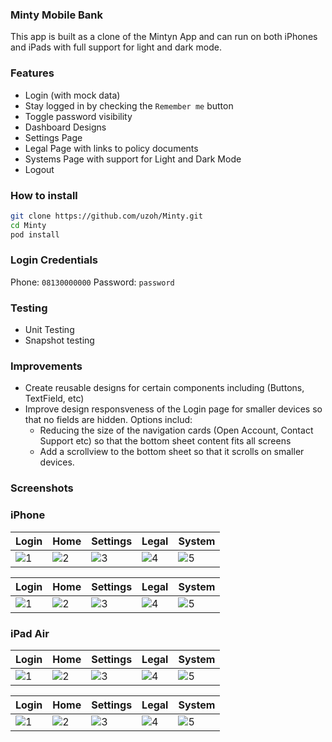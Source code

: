 ### Minty Mobile Bank
This app is built as a clone of the Mintyn App and can run on both iPhones and iPads with full support for light and dark mode.

### Features
- Login (with mock data)
- Stay logged in by checking the `Remember me` button
- Toggle password visibility 
- Dashboard Designs
- Settings Page
- Legal Page with links to policy documents
- Systems Page with support for Light and Dark Mode
- Logout

### How to install
```sh
git clone https://github.com/uzoh/Minty.git
cd Minty
pod install
```

### Login Credentials
Phone: `08130000000`
Password: `password`

### Testing
- Unit Testing
- Snapshot testing

### Improvements
- Create reusable designs for certain components including (Buttons, TextField, etc)
- Improve design responsveness of the Login page for smaller devices so that no fields are hidden. Options includ:
    - Reducing the size of the navigation cards (Open Account, Contact Support etc) so that the bottom sheet content fits all screens
    - Add a scrollview to the bottom sheet so that it scrolls on smaller devices.

### Screenshots
### iPhone 
| Login | Home | Settings | Legal | System |
| ------ | ------ | ------ | ------ | ------ |
| ![1](https://user-images.githubusercontent.com/25234058/158215630-576e822f-ad49-4fbc-bb78-f113589ca9a1.png) | ![2](https://user-images.githubusercontent.com/25234058/158215649-7a10cc56-b162-40d6-b3ec-6e7cbeb452b6.png) | ![3](https://user-images.githubusercontent.com/25234058/158215653-5a3bd9dc-37d5-4a28-9f1e-1adb841f9434.png) | ![4](https://user-images.githubusercontent.com/25234058/158215656-a9b3c769-15b3-4701-bff6-7da06a3916f4.png) | ![5](https://user-images.githubusercontent.com/25234058/158215658-b59e9a5d-d622-4a3d-89bc-ce2b3a2fc912.png) |


| Login | Home | Settings | Legal | System |
| ------ | ------ | ------ | ------ | ------ |
| ![1](https://user-images.githubusercontent.com/25234058/158217061-c99c59fc-2ff3-4ae3-858b-afb5babb2887.png) | ![2](https://user-images.githubusercontent.com/25234058/158217048-22ef5b63-ad10-46f4-b2da-a29491f4d214.png) | ![3](https://user-images.githubusercontent.com/25234058/158217062-f73f9e6a-fc1e-448d-ab23-31f04f422fa4.png) | ![4](https://user-images.githubusercontent.com/25234058/158217065-fd8efd19-762f-400c-8a3f-5e961f6fe28c.png) | ![5](https://user-images.githubusercontent.com/25234058/158217036-5b42a4a0-7671-498c-872d-e60c10ba3649.png) |

### iPad Air
| Login | Home | Settings | Legal | System |
| ------ | ------ | ------ | ------ | ------ |
| ![1](https://user-images.githubusercontent.com/25234058/158333597-4e606267-7ae5-400d-8df0-979c5e3c4550.png) | ![2](https://user-images.githubusercontent.com/25234058/158333621-bfc265a0-57de-446d-94a9-228b5da2108c.png) | ![3](https://user-images.githubusercontent.com/25234058/158333630-55f4e094-fa17-447c-bf48-3c4456841f89.png) | ![4](https://user-images.githubusercontent.com/25234058/158333636-309d9cb7-0d20-483a-8ccb-8e67f468dc98.png) | ![5](https://user-images.githubusercontent.com/25234058/158333641-c6601f38-b0d6-4245-9a94-2010d596bbc5.png) |


| Login | Home | Settings | Legal | System |
| ------ | ------ | ------ | ------ | ------ |
| ![1](https://user-images.githubusercontent.com/25234058/158334503-477c74fa-e3cd-4063-a2f8-4535b8ee56ab.png) | ![2](https://user-images.githubusercontent.com/25234058/158334527-edb1748f-ee73-4aff-a077-339ec3ddab3b.png) | ![3](https://user-images.githubusercontent.com/25234058/158334540-342c3d45-29a5-40fc-a7f2-b52ee2b778da.png) | ![4](https://user-images.githubusercontent.com/25234058/158334550-e1ead069-4463-4ae7-9cde-d9060a413943.png) | ![5](https://user-images.githubusercontent.com/25234058/158334553-039ae9f2-5e10-49bd-a27f-efb1fa24fc19.png) |
